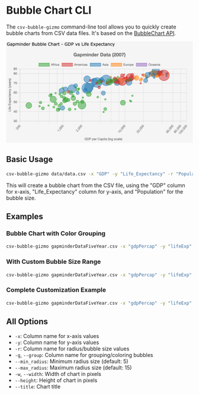 # Bubble Chart CLI

The `csv-bubble-gizmo` command-line tool allows you to quickly create bubble charts from CSV data files. It's based on the [BubbleChart API](../api/bubbles.md).

![Sample Bubble Chart](../screenshots/bubblechart.png)

## Basic Usage

```bash
csv-bubble-gizmo data/data.csv -x "GDP" -y "Life_Expectancy" -r "Population"
```

This will create a bubble chart from the CSV file, using the "GDP" column for x-axis, "Life_Expectancy" column for y-axis, and "Population" for the bubble size.

## Examples

### Bubble Chart with Color Grouping

```bash
csv-bubble-gizmo gapminderDataFiveYear.csv -x "gdpPercap" -y "lifeExp" -r "pop" -g "continent"
```

### With Custom Bubble Size Range

```bash
csv-bubble-gizmo gapminderDataFiveYear.csv -x "gdpPercap" -y "lifeExp" -r "pop" --min_radius 3 --max_radius 20
```

### Complete Customization Example

```bash
csv-bubble-gizmo gapminderDataFiveYear.csv -x "gdpPercap" -y "lifeExp" -r "pop" -g "continent" --min_radius 3 --max_radius 20 --width 800 --height 600 --title "Global Health & Wealth"
```

## All Options

- `-x`: Column name for x-axis values
- `-y`: Column name for y-axis values
- `-r`: Column name for radius/bubble size values
- `-g`, `--group`: Column name for grouping/coloring bubbles
- `--min_radius`: Minimum radius size (default: 5)
- `--max_radius`: Maximum radius size (default: 15)
- `-w`, `--width`: Width of chart in pixels
- `--height`: Height of chart in pixels
- `--title`: Chart title
